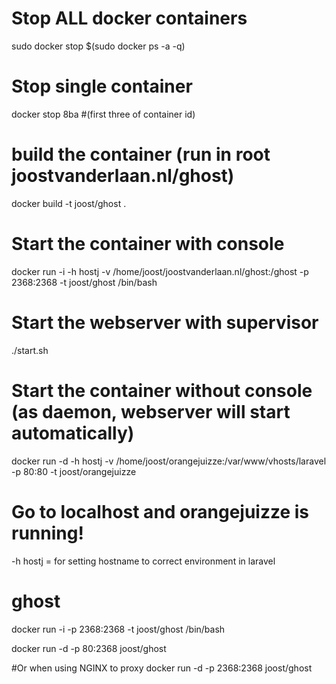 # Stop ALL docker containers
sudo docker stop $(sudo docker ps -a -q)

# Stop single container
docker stop 8ba #(first three of container id)

# build the container (run in root joostvanderlaan.nl/ghost)
docker build -t joost/ghost .

# Start the container with console
docker run -i -h hostj -v /home/joost/joostvanderlaan.nl/ghost:/ghost -p 2368:2368 -t joost/ghost /bin/bash

# Start the webserver with supervisor
./start.sh

# Start the container without console (as daemon, webserver will start automatically)
docker run -d -h hostj -v /home/joost/orangejuizze:/var/www/vhosts/laravel -p 80:80 -t joost/orangejuizze

# Go to localhost and orangejuizze is running!


-h hostj = for setting hostname to correct environment in laravel





# ghost
docker run -i -p 2368:2368 -t joost/ghost /bin/bash



docker run -d -p 80:2368 joost/ghost

#Or when using NGINX to proxy
docker run -d -p 2368:2368 joost/ghost